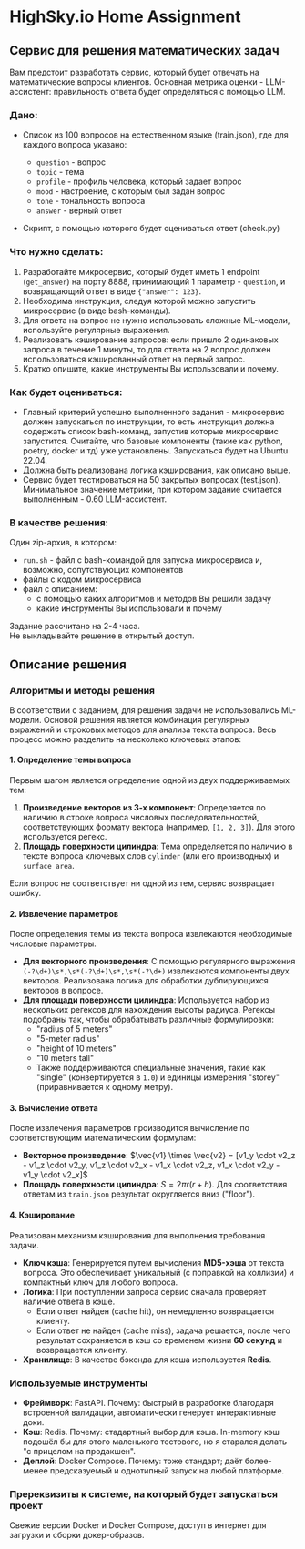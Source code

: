 # HighSky.io Home Assignment

## Сервис для решения математических задач

Вам предстоит разработать сервис, который будет отвечать на математические вопросы клиентов. Основная метрика оценки - LLM-ассистент: правильность ответа будет определяться с помощью LLM.

### Дано:

- Список из 100 вопросов на естественном языке (train.json), где для каждого вопроса указано:
  - `question` - вопрос
  - `topic` - тема
  - `profile` - профиль человека, который задает вопрос
  - `mood` - настроение, с которым был задан вопрос
  - `tone` - тональность вопроса
  - `answer` - верный ответ

- Скрипт, с помощью которого будет оцениваться ответ (check.py)

### Что нужно сделать:

1. Разработайте микросервис, который будет иметь 1 endpoint (`get_answer`) на порту 8888, принимающий 1 параметр - `question`, и возвращающий ответ в виде `{"answer": 123}`.
2. Необходима инструкция, следуя которой можно запустить микросервис (в виде bash-команды).
3. Для ответа на вопрос не нужно использовать сложные ML-модели, используйте регулярные выражения.
4. Реализовать кэширование запросов: если пришло 2 одинаковых запроса в течение 1 минуты, то для ответа на 2 вопрос должен использоваться кэшированный ответ на первый запрос.
5. Кратко опишите, какие инструменты Вы использовали и почему.

### Как будет оцениваться:

- Главный критерий успешно выполненного задания - микросервис должен запускаться по инструкции, то есть инструкция должна содержать список bash-команд, запустив которые микросервис запустится. Считайте, что базовые компоненты (такие как python, poetry, docker и тд) уже установлены. Запускаться будет на Ubuntu 22.04.
- Должна быть реализована логика кэширования, как описано выше.
- Сервис будет тестироваться на 50 закрытых вопросах (test.json). Минимальное значение метрики, при котором задание считается выполненным - 0.60 LLM-ассистент.

### В качестве решения:

Один zip-архив, в котором:

- `run.sh` - файл с bash-командой для запуска микросервиса и, возможно, сопутствующих компонентов
- файлы с кодом микросервиса
- файл с описанием:
  - с помощью каких алгоритмов и методов Вы решили задачу
  - какие инструменты Вы использовали и почему

Задание рассчитано на 2-4 часа.  
Не выкладывайте решение в открытый доступ.

## Описание решения

### Алгоритмы и методы решения

В соответствии с заданием, для решения задачи не использовались ML-модели. Основой решения является комбинация регулярных выражений и строковых методов для анализа текста вопроса. Весь процесс можно разделить на несколько ключевых этапов:

#### 1. Определение темы вопроса

Первым шагом является определение одной из двух поддерживаемых тем:

1) **Произведение векторов из 3-х компонент**: Определяется по наличию в строке вопроса числовых последовательностей, соответствующих формату вектора (например, `[1, 2, 3]`). Для этого используется регекс.
2) **Площадь поверхности цилиндра**: Тема определяется по наличию в тексте вопроса ключевых слов `cylinder` (или его производных) и `surface area`.

Если вопрос не соответствует ни одной из тем, сервис возвращает ошибку.

#### 2. Извлечение параметров

После определения темы из текста вопроса извлекаются необходимые числовые параметры.

-   **Для векторного произведения**: С помощью регулярного выражения `(-?\d+)\s*,\s*(-?\d+)\s*,\s*(-?\d+)` извлекаются компоненты двух векторов. Реализована логика для обработки дублирующихся векторов в вопросе.
-   **Для площади поверхности цилиндра**: Используется набор из нескольких регексов для нахождения высоты радиуса. Регексы подобраны так, чтобы обрабатывать различные формулировки:
    -   "radius of 5 meters"
    -   "5-meter radius"
    -   "height of 10 meters"
    -   "10 meters tall"
    -   Также поддерживаются специальные значения, такие как "single" (конвертируется в `1.0`) и единицы измерения "storey" (приравнивается к одному метру).

#### 3. Вычисление ответа

После извлечения параметров производится вычисление по соответствующим математическим формулам:

-   **Векторное произведение**: $`\vec{v1} \times \vec{v2} = [v1_y \cdot v2_z - v1_z \cdot v2_y, v1_z \cdot v2_x - v1_x \cdot v2_z, v1_x \cdot v2_y - v1_y \cdot v2_x]`$
-   **Площадь поверхности цилиндра**: $`S = 2\pi r(r+h)`$. Для соответствия ответам из `train.json` результат округляется вниз ("floor").

#### 4. Кэширование

Реализован механизм кэширования для выполнения требования задачи.

-   **Ключ кэша**: Генерируется путем вычисления **MD5-хэша** от текста вопроса. Это обеспечивает уникальный (с поправкой на коллизии) и компактный ключ для любого вопроса.
-   **Логика**: При поступлении запроса сервис сначала проверяет наличие ответа в кэше.
    -   Если ответ найден (cache hit), он немедленно возвращается клиенту.
    -   Если ответ не найден (cache miss), задача решается, после чего результат сохраняется в кэш со временем жизни **60 секунд** и возвращается клиенту.
-   **Хранилище**: В качестве бэкенда для кэша используется **Redis**.

### Используемые инструменты

-   **Фреймворк**: FastAPI. Почему: быстрый в разработке благодаря встроенной валидации, автоматически генерует интерактивные доки.
-   **Кэш**: Redis. Почему: стадартный выбор для кэша. In-memory кэш подошёл бы для этого маленького тестового, но я старался делать "с прицелом на продакшен". 
-   **Деплой**: Docker Compose. Почему: тоже стандарт; даёт более-менее предсказуемый и однотипный запуск на любой платформе.

### Пререквизиты к системе, на который будет запускаться проект

Свежие версии Docker и Docker Compose, доступ в интернет для загрузки и сборки докер-образов.
